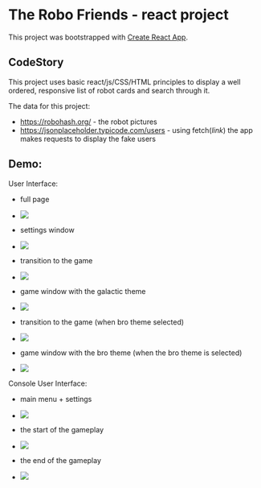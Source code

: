 # The Robo Friends - react project

This project was bootstrapped with [Create React App](https://github.com/facebook/create-react-app).

## CodeStory

This project uses basic react/js/CSS/HTML principles to display a well ordered, responsive list of robot cards and search through it.

The data for this project:
- https://robohash.org/ - the robot pictures
- https://jsonplaceholder.typicode.com/users - using fetch(*link*) the app makes requests to display the fake users

 ## Demo:
  User Interface:
  
  - full page
  - ![](presentation_images/menu.png)
  
  - settings window
  - ![](presentation_images/settings.png)

  - transition to the game
  - ![](presentation_images/transition%20galactic%20mode.png)
  
  - game window with the galactic theme
  - ![](presentation_images/galactic%20theme.png)

  - transition to the game (when bro theme selected)
  - ![](presentation_images/transition%20bro%20mode.png)

  - game window with the bro theme (when the bro theme is selected)
  - ![](presentation_images/bro%20mode%20theme.png)

  Console User Interface:
  
  - main menu + settings
  - ![](presentation_images/console%20settings.png)

  - the start of the gameplay
  - ![](presentation_images/console%20game1.png)

  - the end of the gameplay
  - ![](presentation_images/console%20game2.png)
  
